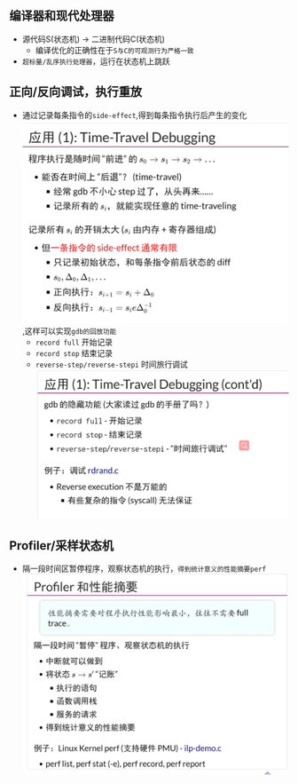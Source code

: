 ## 编译器和现代处理器
- 源代码S(状态机) -> 二进制代码C(状态机)
    - 编译优化的正确性在于`S与C的可观测行为严格一致`
- `超标量/乱序执行处理器`，运行在状态机上跳跃
## 正向/反向调试，执行重放
- 通过记录每条指令的`side-effect`,得到每条指令执行后产生的变化![](./diff.jpg),这样可以实现`gdb的回放功能`
    - `record full` 开始记录
    - `record stop` 结束记录
    - `reverse-step/reverse-stepi` 时间旅行调试![](./time_travel.jpg)
## Profiler/采样状态机
- 隔一段时间区暂停程序，观察状态机的执行，`得到统计意义的性能摘要perf`![](./perf.jpg)